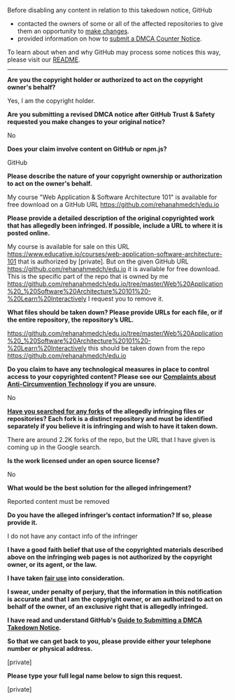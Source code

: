 Before disabling any content in relation to this takedown notice, GitHub
- contacted the owners of some or all of the affected repositories to give them an opportunity to [make changes](https://docs.github.com/en/github/site-policy/dmca-takedown-policy#a-how-does-this-actually-work).
- provided information on how to [submit a DMCA Counter Notice](https://docs.github.com/en/articles/guide-to-submitting-a-dmca-counter-notice).

To learn about when and why GitHub may process some notices this way, please visit our [README](https://github.com/github/dmca/blob/master/README.md#anatomy-of-a-takedown-notice).

---

**Are you the copyright holder or authorized to act on the copyright owner's behalf?**

Yes, I am the copyright holder.

**Are you submitting a revised DMCA notice after GitHub Trust & Safety requested you make changes to your original notice?**

No

**Does your claim involve content on GitHub or npm.js?**

GitHub

**Please describe the nature of your copyright ownership or authorization to act on the owner's behalf.**

My course "Web Application & Software Architecture 101" is available for free download on a GitHub URL https://github.com/rehanahmedch/edu.io

**Please provide a detailed description of the original copyrighted work that has allegedly been infringed. If possible, include a URL to where it is posted online.**

My course is available for sale on this URL https://www.educative.io/courses/web-application-software-architecture-101 that is authorized by [private]. But on the given GitHub URL https://github.com/rehanahmedch/edu.io it is available for free download. This is the specific part of the repo that is owned by me https://github.com/rehanahmedch/edu.io/tree/master/Web%20Application%20_%20Software%20Architecture%20101%20-%20Learn%20Interactively I request you to remove it.

**What files should be taken down? Please provide URLs for each file, or if the entire repository, the repository’s URL.**

https://github.com/rehanahmedch/edu.io/tree/master/Web%20Application%20_%20Software%20Architecture%20101%20-%20Learn%20Interactively this should be taken down from the repo https://github.com/rehanahmedch/edu.io

**Do you claim to have any technological measures in place to control access to your copyrighted content? Please see our <a href="https://docs.github.com/articles/guide-to-submitting-a-dmca-takedown-notice#complaints-about-anti-circumvention-technology">Complaints about Anti-Circumvention Technology</a> if you are unsure.**

No

**<a href="https://docs.github.com/articles/dmca-takedown-policy#b-what-about-forks-or-whats-a-fork">Have you searched for any forks</a> of the allegedly infringing files or repositories? Each fork is a distinct repository and must be identified separately if you believe it is infringing and wish to have it taken down.**

There are around 2.2K forks of the repo, but the URL that I have given is coming up in the Google search.

**Is the work licensed under an open source license?**

No

**What would be the best solution for the alleged infringement?**

Reported content must be removed

**Do you have the alleged infringer’s contact information? If so, please provide it.**

I do not have any contact info of the infringer

**I have a good faith belief that use of the copyrighted materials described above on the infringing web pages is not authorized by the copyright owner, or its agent, or the law.**

**I have taken <a href="https://www.lumendatabase.org/topics/22">fair use</a> into consideration.**

**I swear, under penalty of perjury, that the information in this notification is accurate and that I am the copyright owner, or am authorized to act on behalf of the owner, of an exclusive right that is allegedly infringed.**

**I have read and understand GitHub's <a href="https://docs.github.com/articles/guide-to-submitting-a-dmca-takedown-notice/">Guide to Submitting a DMCA Takedown Notice</a>.**

**So that we can get back to you, please provide either your telephone number or physical address.**

[private]

**Please type your full legal name below to sign this request.**

[private]
